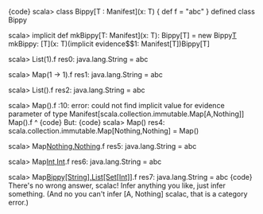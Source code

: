{code}
scala> class Bippy[T : Manifest](x: T) { def f = "abc" }
defined class Bippy

scala> implicit def mkBippy[T: Manifest](x: T): Bippy[T] = new Bippy[T](x)
mkBippy: [T](x: T)(implicit evidence$$1: Manifest[T])Bippy[T]

scala> List(1).f
res0: java.lang.String = abc

scala> Map(1 -> 1).f
res1: java.lang.String = abc

scala> List().f
res2: java.lang.String = abc

scala> Map().f
<console>:10: error: could not find implicit value for evidence parameter of type Manifest[scala.collection.immutable.Map[A,Nothing]]
       Map().f
          ^
{code}
But:
{code}
scala> Map()
res4: scala.collection.immutable.Map[Nothing,Nothing] = Map()

scala> Map[Nothing,Nothing]().f
res5: java.lang.String = abc

scala> Map[Int,Int]().f
res6: java.lang.String = abc

scala> Map[Bippy[String],List[Set[Int]]]().f
res7: java.lang.String = abc
{code}
There's no wrong answer, scalac! Infer anything you like, just infer something. (And no you can't infer [A, Nothing] scalac, that is a category error.)

